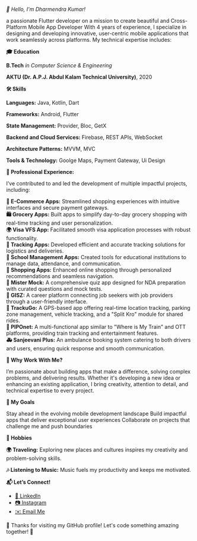 *👋 Hello, I'm Dharmendra Kumar!*

a passionate Flutter developer on a mission to create beautiful and Cross-Platform Mobile App Developer With 4 years of experience, I specialize in designing and developing innovative, user-centric mobile applications that work seamlessly across platforms. My technical expertise includes:


**🎓 Education**

**B.Tech** *in Computer Science & Engineering*

**AKTU (Dr. A.P.J. Abdul Kalam Technical University)**, 2020


**🛠️ Skills**

**Languages:**  Java, Kotlin, Dart

**Frameworks:**  Android, Flutter

**State Management:**  Provider, Bloc, GetX

**Backend and Cloud Services:**  Firebase, REST APIs, WebSocket

**Architecture Patterns:**  MVVM, MVC

**Tools & Technology:**  Goolge Maps, Payment Gateway, Ui Design




**💼 Professional Experience:**

I’ve contributed to and led the development of multiple impactful projects, including:

**🛒 E-Commerce Apps:**  Streamlined shopping experiences with intuitive interfaces and secure payment gateways.  
**🛍️ Grocery Apps:**  Built apps to simplify day-to-day grocery shopping with real-time tracking and user personalization.  
**🌍 Visa VFS App:**  Facilitated smooth visa application processes with robust functionality.  
**🚚 Tracking Apps:**  Developed efficient and accurate tracking solutions for logistics and deliveries.  
**🏫 School Management Apps:**  Created tools for educational institutions to manage data, attendance, and communication.  
**🛒 Shopping Apps:**  Enhanced online shopping through personalized recommendations and seamless navigation.  
**🧠 Mister Mock:**  A comprehensive quiz app designed for NDA preparation with curated questions and mock tests.  
**💼 GISZ:**  A career platform connecting job seekers with job providers through a user-friendly interface.  
**📍 TrackuGo:**  A GPS-based app offering real-time location tracking, parking zone management, vehicle tracking, and a "Split Kro" module for shared rides.  
**🚆 PIPOnet:**  A multi-functional app similar to "Where is My Train" and OTT platforms, providing train tracking and entertainment features.  
**🚑 Sanjeevani Plus:**  An ambulance booking system catering to both drivers and users, ensuring quick response and smooth communication.  

**🌟 Why Work With Me?**

I’m passionate about building apps that make a difference, solving complex problems, and delivering results. Whether it's developing a new idea or enhancing an existing application, I bring creativity, attention to detail, and technical expertise to every project.


**🎯 My Goals**

Stay ahead in the evolving mobile development landscape
Build impactful apps that deliver exceptional user experiences
Collaborate on projects that challenge me and push boundaries

**🎵 Hobbies**

**🌍 Traveling:** Exploring new places and cultures inspires my creativity and problem-solving skills.

**🎶 Listening to Music:** Music fuels my productivity and keeps me motivated.

**📬 Let’s Connect!**

- [💼 LinkedIn](https://www.linkedin.com/in/dharmendra-kumar-flutter-developer?utm_source=share&utm_campaign=share_via&utm_content=profile&utm_medium=android_app)
- [📷 Instagram](https://www.instagram.com/mr_dharmendr06/?igsh=cTk1bmtrZWZrMzg1)
- [✉️ Email Me](mailto:dharm.dk1999@gmail.com)


🙏 Thanks for visiting my GitHub profile! Let's code something amazing together! 🚀
